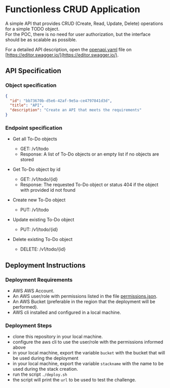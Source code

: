 # Functionless CRUD Application

A simple API that provides CRUD (Create, Read, Update, Delete) operations for a simple TODO object.  
For the POC, there is no need for user authorization, but the interface should be as scalable as possible.

For a detailed API description, open the [openapi.yaml](./openapi.yaml) file on [https://editor.swagger.io/](https://editor.swagger.io/).

## API Specification

### Object specification

```json
{
  "id": "bb73670b-d5e6-42af-9e5a-ce4797841d3d",
  "title": "API",
  "description": "Create an API that meets the requirements"
}
```

### Endpoint specification

- Get all To-Do objects

  - GET: /v1/todo
  - Response: A list of To-Do objects or an empty list if no objects are stored

- Get To-Do object by id

  - GET: /v1/todo/{id}
  - Response: The requested To-Do object or status 404 if the object with provided id not found

- Create new To-Do object

  - PUT: /v1/todo

- Update existing To-Do object

  - PUT: /v1/todo/{id}

- Delete existing To-Do object
  - DELETE: /v1/todo/{id}

## Deployment Instructions

### Deployment Requirements

- AWS AWS Account.
- An AWS user/role with permissions listed in the file [permissions.json](./permissions.json).
- An AWS Bucket (preferable in the region that the deployment will be performed).
- AWS cli installed and configured in a local machine.

### Deployment Steps

- clone this repository in your local machine.
- configure the aws cli to use the user/role with the permissions informed above
- in your local machine, export the variable `bucket` with the bucket that will be used during the deployment
- in your local machine, export the variable `stackname` with the name to be used during the stack creation.
- run the script `./deploy.sh`
- the script will print the `url` to be used to test the challenge.
